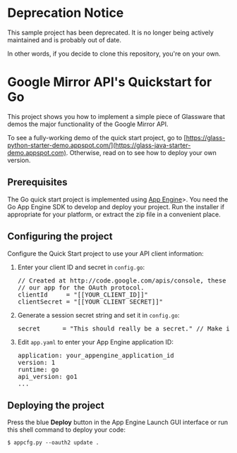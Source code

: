 # Deprecation Notice
This sample project has been deprecated. It is no longer being actively maintained and is probably out of date.

In other words, if you decide to clone this repository, you're on your own.

# Google Mirror API's Quickstart for Go

This project shows you how to implement a simple
piece of Glassware that demos the major functionality of the Google Mirror API.

To see a fully-working demo of the quick start project, go to
[https://glass-python-starter-demo.appspot.com/](https://glass-java-starter-demo.appspot.com).
Otherwise, read on to see how to deploy your own version.

## Prerequisites

The Go quick start project is implemented using [App Engine](https://developers.google.com/appengine/)>. 
You need the Go App Engine SDK to develop and deploy your project.
Run the installer if appropriate for your platform, or extract the zip file
in a convenient place.

## Configuring the project

Configure the Quick Start project to use your API client information:

<ol>
  <li>Enter your client ID and secret in <code>config.go</code>:
<pre class="prettyprint">// Created at http://code.google.com/apis/console, these identify
// our app for the OAuth protocol.
clientId     = "[[YOUR_CLIENT_ID]]"
clientSecret = "[[YOUR_CLIENT_SECRET]]"
</pre>
  </li>
  <li>Generate a session secret string and set it in <code>config.go</code>:
<pre class="prettyprint">secret      = "This should really be a secret." // Make it a random string
</pre>
  </li>
  <li>Edit <code>app.yaml</code> to enter your App Engine application ID:
<pre class="prettyprint">application: your_appengine_application_id
version: 1
runtime: go
api_version: go1
...</pre>
  </li>
</ol>

## Deploying the project

Press the blue <b>Deploy</b> button in the App Engine Launch GUI interface or run this shell
command to deploy your code:

    $ appcfg.py --oauth2 update .
